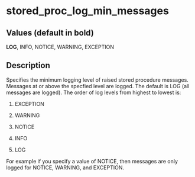 # stored\_proc\_log\_min\_messages<a name="r_stored_proc_log_min_messages"></a>

## Values \(default in bold\)<a name="r_stored_proc_log_min_messages-values"></a>

**LOG**, INFO, NOTICE, WARNING, EXCEPTION

## Description<a name="description"></a>

Specifies the minimum logging level of raised stored procedure messages\. Messages at or above the specfied level are logged\. The default is LOG \(all messages are logged\)\. The order of log levels from highest to lowest is: 

1. EXCEPTION

1. WARNING

1. NOTICE

1. INFO

1. LOG

For example if you specify a value of NOTICE, then messages are only logged for NOTICE, WARNING, and EXCEPTION\. 